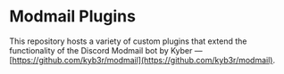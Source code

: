 # Modmail Plugins

This repository hosts a variety of custom plugins that extend the functionality of the Discord Modmail bot by Kyber — [https://github.com/kyb3r/modmail](https://github.com/kyb3r/modmail).
